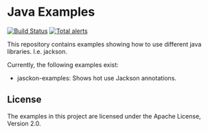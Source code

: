 # Java Examples

[![Build Status](https://circleci.com/gh/Arlabunakty/java-examples/tree/master.svg?style=svg)](https://circleci.com/gh/Arlabunakty/java-examples/tree/master)
[![Total alerts](https://img.shields.io/lgtm/alerts/g/Arlabunakty/java-examples.svg?logo=lgtm&logoWidth=18)](https://lgtm.com/projects/g/Arlabunakty/java-examples/alerts/)

This repository contains examples showing how to use different java libraries. I.e. jackson.

Currently, the following examples exist:

* jasckon-examples: Shows hot use Jackson annotations.

## License

The examples in this project are licensed under the Apache License, Version 2.0.

